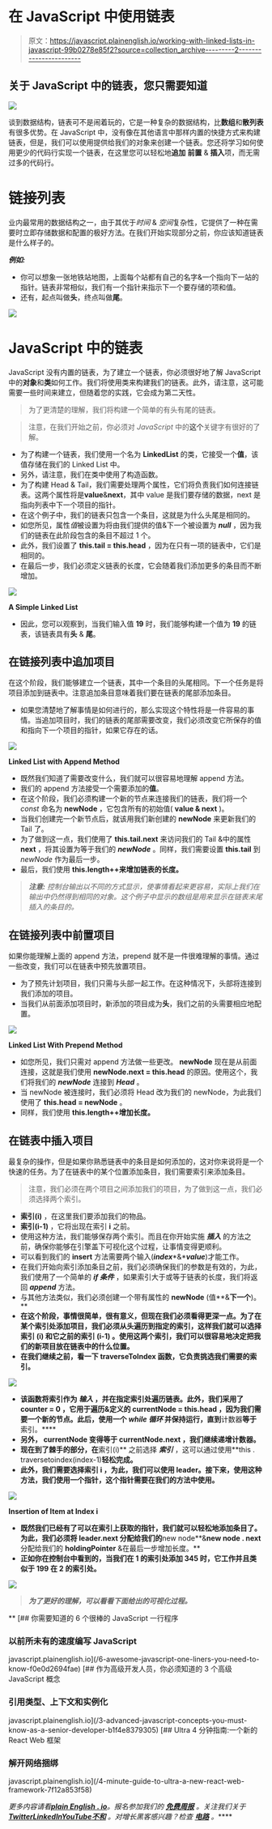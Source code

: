 # 在 JavaScript 中使用链表

> 原文：<https://javascript.plainenglish.io/working-with-linked-lists-in-javascript-99b0278e85f2?source=collection_archive---------2----------------------->

## 关于 JavaScript 中的链表，您只需要知道

![](img/5430bb56d1f402b4dde0e6a28f0e7fc0.png)

谈到数据结构，链表可不是闹着玩的，它是一种复杂的数据结构，比**数组**和**散列表**有很多优势。在 JavaScript 中，没有像在其他语言中那样内置的快捷方式来构建链表，但是，我们可以使用提供给我们的对象来创建一个链表。您还将学习如何使用更少的代码行实现一个链表，在这里您可以轻松地**追加** **前置** & **插入**项，而无需过多的代码行。

# 链接列表

业内最常用的数据结构之一，由于其优于*时间* & *空间*复杂性，它提供了一种在需要时立即存储数据和配置的极好方法。在我们开始实现部分之前，你应该知道链表是什么样子的。

***例如:***

*   你可以想象一张地铁站地图，上面每个站都有自己的名字&一个指向下一站的指针。链表非常相似，我们有一个指针来指示下一个要存储的项和值。
*   还有，起点叫做**头**，终点叫做**尾**。

![](img/f6f8e8ba2855f0f5cc57478d1911688f.png)

# JavaScript 中的链表

JavaScript 没有内置的链表，为了建立一个链表，你必须很好地了解 JavaScript 中的**对象**和**类**如何工作。我们将使用类来构建我们的链表。此外，请注意，这可能需要一些时间来建立，但随着您的实践，它会成为第二天性。

> 为了更清楚的理解，我们将构建一个简单的有头有尾的链表。

> 注意，在我们开始之前，你必须对 *JavaScript* 中的**这个**关键字有很好的了解。

*   为了构建一个链表，我们使用一个名为 **LinkedList** 的类，它接受一个**值**，该值存储在我们的 Linked List 中。
*   另外，请注意，我们在类中使用了构造函数。
*   为了构建 Head & Tail，我们需要处理两个属性，它们将负责我们如何连接链表。这两个属性将是**value**&**next**，其中 value 是我们要存储的数据，next 是指向列表中下一个项目的指针。
*   在这个例子中，我们的链表只包含一个条目，这就是为什么头尾是相同的。
*   如您所见，属性*值*被设置为将由我们提供的值&下一个被设置为 ***null*** ，因为我们的链表在此阶段包含的条目不超过 1 个。
*   此外，我们设置了 **this.tail = this.head** ，因为在只有一项的链表中，它们是相同的。
*   在最后一步，我们必须定义链表的长度，它会随着我们添加更多的条目而不断增加。

![](img/be0fa441a2bc9d2de1b909ef98a5cb45.png)

**A Simple Linked List**

*   因此，您可以观察到，当我们输入值 **19** 时，我们能够构建一个值为 **19** 的链表，该链表具有**头** & **尾**。

## 在链接列表中追加项目

在这个阶段，我们能够建立一个链表，其中一个条目的头尾相同。下一个任务是将项目添加到链表中。注意追加条目意味着我们要在链表的尾部添加条目。

*   如果您清楚地了解事情是如何进行的，那么实现这个特性将是一件容易的事情。当追加项目时，我们的链表的尾部需要改变，我们必须改变它所保存的值和指向下一个项目的指针，如果它存在的话。

![](img/28969f0b77f08c830f0f1e0c14437d68.png)

**Linked List with Append Method**

*   既然我们知道了需要改变什么，我们就可以很容易地理解 append 方法。
*   我们的 append 方法接受一个需要添加的**值**。
*   在这个阶段，我们必须构建一个新的节点来连接我们的链表，我们将一个 *const* 命名为 **newNode** ，它包含所有的初始值( **value & next** )。
*   当我们创建完一个新节点后，就该用我们新创建的 **newNode** 来更新我们的 Tail 了。
*   为了做到这一点，我们使用了 **this.tail.next** 来访问我们的 Tail &中的属性 **next** ，将其设置为等于我们的 ***newNode*** 。同样，我们需要设置 **this.tail** 到 *newNode* 作为最后一步。
*   最后，我们使用 **this.length++来增加链表的长度。**

> ***注意:*** *控制台输出以不同的方式显示，使事情看起来更容易，实际上我们在输出中仍然得到相同的对象。这个例子中显示的数组是用来显示在链表末尾插入的条目的。*

## 在链接列表中前置项目

如果你能理解上面的 append 方法，prepend 就不是一件很难理解的事情。通过一些改变，我们可以在链表中预先放置项目。

*   为了预先计划项目，我们只需与头部一起工作。在这种情况下，头部将连接到我们添加的项目。
*   当我们从前面添加项目时，新添加的项目成为**头**，我们之前的头需要相应地配置。

![](img/2ea57d32d8420fde902419afcfd45c5b.png)

**Linked List With Prepend Method**

*   如您所见，我们只需对 append 方法做一些更改。 **newNode** 现在是从前面连接，这就是我们使用 **newNode.next = this.head** 的原因。使用这个，我们将我们的 ***newNode*** 连接到 ***Head*** 。
*   当 newNode 被连接时，我们必须将 Head 改为我们的 newNode，为此我们使用了 **this.head = newNode** 。
*   同样，我们使用 **this.length++增加长度。**

## 在链表中插入项目

最复杂的操作，但是如果你熟悉链表中的条目是如何添加的，这对你来说将是一个快速的任务。为了在链表中的某个位置添加条目，我们需要索引来添加条目。

> 注意，我们必须在两个项目之间添加我们的项目，为了做到这一点，我们必须选择两个索引。

*   **索引(i)** ，在这里我们要添加我们的物品。
*   **索引(i-1)** ，它将出现在索引 **i** 之前。
*   使用这种方法，我们能够保存两个索引。而且在你开始实施 ***插入*** 的方法之前，确保你能够在引擎盖下可视化这个过程，让事情变得更顺利。
*   可以看到我们的 **insert** 方法需要两个输入(***index****&****value***)才能工作。
*   在我们开始向索引添加条目之前，我们必须确保我们的参数是有效的，为此，我们使用了一个简单的 ***if 条件*** ，如果索引大于或等于链表的长度，我们将返回 ***append*** 方法。
*   与其他方法类似，我们必须创建一个带有属性的 **newNode** (值**&**下一个**)。**
*   **在这个阶段，事情很简单，很有意义，但现在我们必须看得更深一点。为了在某个索引处添加项目，我们必须从头遍历到指定的索引，这样我们就可以选择索引 **(i)** 和它之前的索引 **(i-1)** 。使用这两个索引，我们可以很容易地决定把我们的新项目放在链表中的什么位置。**
*   **在我们继续之前，看一下 **traverseToIndex** 函数，它负责挑选我们需要的索引。**

**![](img/83dd2c0d6030d1199592d39dbd5c6cc7.png)**

*   **该函数将索引作为 ***输入*** ，并在指定索引处遍历链表。此外，我们采用了 **counter = 0** ，它用于遍历&定义的 **currentNode = this.head** ，因为我们需要一个新的节点。此后，使用一个 ***while 循环*** 并保持运行，直到**计数器**等于**索引。****
*   **另外， **currentNode** 变得等于 **currentNode.next** ，我们继续递增计数器。**
*   **现在到了棘手的部分，在**索引(i)** 之前选择 ***索引*** ，这可以通过使用**this . traversetoindex(index-1)**轻松完成。**
*   **此外，我们需要选择索引 **i** ，为此，我们可以使用 **leader。接下来，**使用这种方法，我们使用一个指针，这个指针需要在我们的方法**中使用。****

**![](img/e4781a3838c76a2b95ec1d83e4e91ac2.png)**

****Insertion of Item at Index i****

*   **既然我们已经有了可以在索引上获取的指针，我们就可以轻松地添加条目了。为此，我们必须将 **leader.next** 分配给我们的**new node**&**new node . next**分配给我们的 **holdingPointer** &在最后一步增加长度。**
*   **正如你在控制台中看到的，当我们在 **1** 的索引处添加 **345** 时，它工作并且类似于 **199** 在 **2** 的索引处。**

**![](img/ce1477927757a65add0067b53ee45a94.png)**

> *****为了更好的理解，可以看看下面给出的可视化过程。*****

**[](/6-awesome-javascript-one-liners-you-need-to-know-f0e0d2694fae) [## 你需要知道的 6 个很棒的 JavaScript 一行程序

### 以前所未有的速度编写 JavaScript

javascript.plainenglish.io](/6-awesome-javascript-one-liners-you-need-to-know-f0e0d2694fae) [](/3-advanced-javascript-concepts-you-must-know-as-a-senior-developer-b1f4e8379305) [## 作为高级开发人员，你必须知道的 3 个高级 JavaScript 概念

### 引用类型、上下文和实例化

javascript.plainenglish.io](/3-advanced-javascript-concepts-you-must-know-as-a-senior-developer-b1f4e8379305) [](/4-minute-guide-to-ultra-a-new-react-web-framework-7f12a853f58) [## Ultra 4 分钟指南:一个新的 React Web 框架

### 解开网络捆绑

javascript.plainenglish.io](/4-minute-guide-to-ultra-a-new-react-web-framework-7f12a853f58) 

*更多内容请看*[***plain English . io***](https://plainenglish.io/)*。报名参加我们的* [***免费周报***](http://newsletter.plainenglish.io/) *。关注我们关于*[***Twitter***](https://twitter.com/inPlainEngHQ)[***LinkedIn***](https://www.linkedin.com/company/inplainenglish/)*[***YouTube***](https://www.youtube.com/channel/UCtipWUghju290NWcn8jhyAw)*[***不和***](https://discord.gg/GtDtUAvyhW) *。对增长黑客感兴趣？检查* [***电路***](https://circuit.ooo/) *。*****